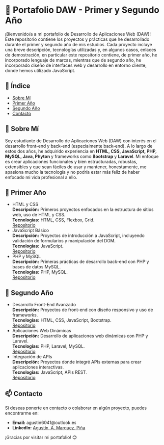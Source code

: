 <h1>🎒 Portafolio DAW - Primer y Segundo Año</h1>

<p>¡Bienvenido/a a mi portafolio de Desarrollo de Aplicaciones Web (DAW)! Este repositorio contiene los proyectos y prácticas que he desarrollado durante el primer y segundo año de mis estudios. Cada proyecto incluye una breve descripción, tecnologías utilizadas y, en algunos casos, enlaces de demostración, en particular este
repositorio contiene, de primer año, he incorporado lenguaje de marcas, mientras que de segundo año, he incorporado diseño de interfaces web y desarrollo en entorno
cliente, donde hemos utilizado JavaScript.</p>

<h2>📌 Índice</h2>
<ul>
  <li><a href="#sobre-mí">Sobre Mí</a></li>
  <li><a href="#firstYear">Primer Año</a></li>
  <li><a href="#secondYear">Segundo Año</a></li>
  <li><a href="#contacto">Contacto</a></li>
</ul>

<h2 id="sobre-mí">📖 Sobre Mí</h2>
<p>Soy estudiante de Desarrollo de Aplicaciones Web (DAW) con interés en el desarrollo front-end y back-end (especialmente back-end). A lo largo de estos dos años, he adquirido experiencia en <strong>HTML, CSS, JavaScript, PHP, MySQL, Java, Phyton</strong> y frameworks como <strong>Bootstrap</strong> y <strong>Laravel</strong>. Mi enfoque es crear aplicaciones funcionales y bien estructuradas, robustas, extensibles y que sean fáciles de usar y mantener, honestamente, me apasiona mucho la
tecnología y no podría estar más feliz de haber enfocado mi vida profesional a ello.</p>

<h2 id="firstYear">🥇 Primer Año</h2>
<ul>
  <li>
    <span class="project-title">HTML y CSS</span><br>
    <strong>Descripción:</strong> Primeros proyectos enfocados en la estructura de sitios web, uso de HTML y CSS.<br>
    <strong>Tecnologías:</strong> HTML, CSS, Flexbox, Grid.<br>
    <a href="URL_aquí">Repositorio</a>
  </li>
  <li>
    <span class="project-title">JavaScript Básico</span><br>
    <strong>Descripción:</strong> Proyectos de introducción a JavaScript, incluyendo validación de formularios y manipulación del DOM.<br>
    <strong>Tecnologías:</strong> JavaScript.<br>
    <a href="URL_aquí">Repositorio</a>
  </li>
  <li>
    <span class="project-title">PHP y MySQL</span><br>
    <strong>Descripción:</strong> Primeras prácticas de desarrollo back-end con PHP y bases de datos MySQL.<br>
    <strong>Tecnologías:</strong> PHP, MySQL.<br>
    <a href="URL_aquí">Repositorio</a>
  </li>
</ul>

<h2 id="secondYear">🥈 Segundo Año</h2>
<ul>
  <li>
    <span class="project-title">Desarrollo Front-End Avanzado</span><br>
    <strong>Descripción:</strong> Proyectos de front-end con diseño responsivo y uso de frameworks.<br>
    <strong>Tecnologías:</strong> HTML, CSS, JavaScript, Bootstrap.<br>
    <a href="URL_aquí">Repositorio</a>
  </li>
  <li>
    <span class="project-title">Aplicaciones Web Dinámicas</span><br>
    <strong>Descripción:</strong> Desarrollo de aplicaciones web dinámicas con PHP y Laravel.<br>
    <strong>Tecnologías:</strong> PHP, Laravel, MySQL.<br>
    <a href="URL_aquí">Repositorio</a>
  </li>
  <li>
    <span class="project-title">Integración de APIs</span><br>
    <strong>Descripción:</strong> Proyectos donde integré APIs externas para crear aplicaciones interactivas.<br>
    <strong>Tecnologías:</strong> JavaScript, APIs REST.<br>
    <a href="URL_aquí">Repositorio</a>
  </li>
</ul>

<h2 id="contacto">📫 Contacto</h2>
<p>Si deseas ponerte en contacto o colaborar en algún proyecto, puedes encontrarme en:</p>
<ul>
  <li><strong>Email:</strong> agustin6041@outlook.es</li>
  <li><strong>LinkedIn:</strong> <a href="www.linkedin.com/in/agustin6041">Agustín. A. Marquez. Piña</a></li>
</ul>

<p>¡Gracias por visitar mi portafolio! 😊</p>